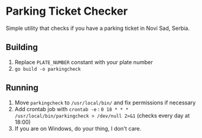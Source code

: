 # Parking Ticket Checker
Simple utility that checks if you have a parking ticket in Novi Sad, Serbia.

## Building
1. Replace `PLATE_NUMBER` constant with your plate number
2. ```go build -o parkingcheck```

## Running
1. Move `parkingcheck` to `/usr/local/bin/` and fix permissions if necessary
2. Add crontab job with `crontab -e` : `0 18 * * * /usr/local/bin/parkingcheck > /dev/null 2>&1` (checks every day at 18:00)
3. If you are on Windows, do your thing, I don't care.
